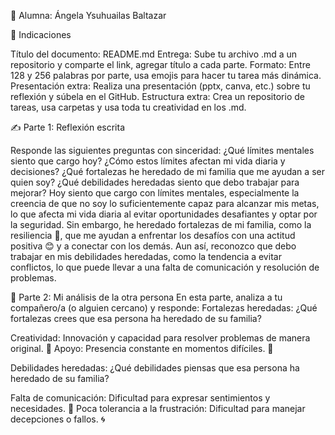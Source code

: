 📝 Alumna: Ángela Ysuhuailas Baltazar

📂 Indicaciones

Título del documento: README.md
Entrega: Sube tu archivo .md a un repositorio y comparte el link, agregar título a cada parte.
Formato: Entre 128 y 256 palabras por parte, usa emojis para hacer tu tarea más dinámica.
Presentación extra: Realiza una presentación (pptx, canva, etc.) sobre tu reflexión y súbela en el GitHub.
Estructura extra: Crea un repositorio de tareas, usa carpetas y usa toda tu creatividad en los .md.

✍️ Parte 1: Reflexión escrita

Responde las siguientes preguntas con sinceridad:
¿Qué límites mentales siento que cargo hoy?
¿Cómo estos límites afectan mi vida diaria y decisiones?
¿Qué fortalezas he heredado de mi familia que me ayudan a ser quien soy?
¿Qué debilidades heredadas siento que debo trabajar para mejorar?
Hoy siento que cargo con límites mentales, especialmente la creencia de que no soy lo suficientemente 
capaz para alcanzar mis metas, lo que afecta mi vida diaria al evitar oportunidades desafiantes y 
optar por la seguridad. Sin embargo, he heredado fortalezas de mi familia, como la resiliencia  🌱,
que me ayudan a enfrentar los desafíos con una actitud positiva 😊 y a conectar con los demás. Aun así, 
reconozco que debo trabajar en mis debilidades heredadas, como la tendencia a evitar conflictos, lo que 
puede llevar a una falta de comunicación y resolución de problemas.

💬 Parte 2: Mi análisis de la otra persona
En esta parte, analiza a tu compañero/a (o alguien cercano) y responde:
Fortalezas heredadas: ¿Qué fortalezas crees que esa persona ha heredado de su familia?

Creatividad: Innovación y capacidad para resolver problemas de manera original. 🎨
Apoyo: Presencia constante en momentos difíciles. 🌈

Debilidades heredadas: ¿Qué debilidades piensas que esa persona ha heredado de su familia?

Falta de comunicación: Dificultad para expresar sentimientos y necesidades. 💬 
Poca tolerancia a la frustración: Dificultad para manejar decepciones o fallos. 🌀

